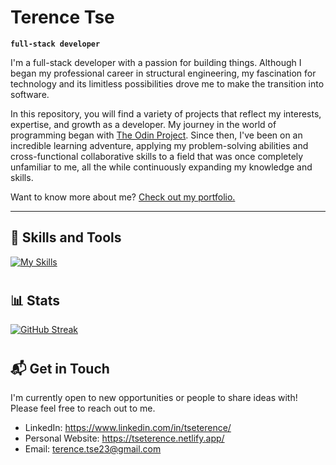 # Terence Tse

**`full-stack developer`**

I'm a full-stack developer with a passion for building things. Although I began my professional career in structural engineering, my fascination for technology and its limitless possibilities drove me to make the transition into software.

In this repository, you will find a variety of projects that reflect my interests, expertise, and growth as a developer. My journey in the world of programming began with [The Odin Project](https://www.theodinproject.com/). Since then, I've been on an incredible learning adventure, applying my problem-solving abilities and cross-functional collaborative skills to a field that was once completely unfamiliar to me, all the while continuously expanding my knowledge and skills.

Want to know more about me? [Check out my portfolio.](https://tseterence.netlify.app/)

---

## 🧰 Skills and Tools

[![My Skills](https://skillicons.dev/icons?i=js,ts,py,react,html,css,tailwind,bootstrap,mongo,nodejs,matlab,git,github)](https://skillicons.dev)

#

## 📊 Stats

[![GitHub Streak](https://streak-stats.demolab.com?user=tseterence&theme=tokyonight)](https://streak-stats.demolab.com?user=tseterence&theme=tokyonight)

#

## 📬 Get in Touch

I'm currently open to new opportunities or people to share ideas with! Please feel free to reach out to me.

-   LinkedIn: <https://www.linkedin.com/in/tseterence/>
-   Personal Website: <https://tseterence.netlify.app/>
-   Email: <terence.tse23@gmail.com>
